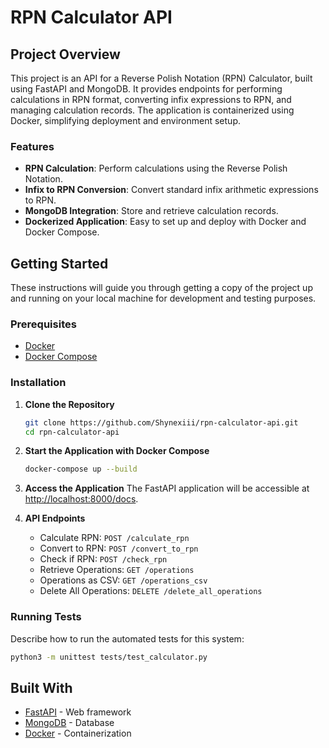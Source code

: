 # RPN Calculator API

## Project Overview

This project is an API for a Reverse Polish Notation (RPN) Calculator, built using FastAPI and MongoDB. It provides endpoints for performing calculations in RPN format, converting infix expressions to RPN, and managing calculation records. The application is containerized using Docker, simplifying deployment and environment setup.

### Features

- **RPN Calculation**: Perform calculations using the Reverse Polish Notation.
- **Infix to RPN Conversion**: Convert standard infix arithmetic expressions to RPN.
- **MongoDB Integration**: Store and retrieve calculation records.
- **Dockerized Application**: Easy to set up and deploy with Docker and Docker Compose.

## Getting Started

These instructions will guide you through getting a copy of the project up and running on your local machine for development and testing purposes.

### Prerequisites

- [Docker](https://www.docker.com/get-started)
- [Docker Compose](https://docs.docker.com/compose/install/)

### Installation

1. **Clone the Repository**

   ```bash
   git clone https://github.com/Shynexiii/rpn-calculator-api.git
   cd rpn-calculator-api
   ```

2. **Start the Application with Docker Compose**

   ```bash
   docker-compose up --build
   ```

3. **Access the Application**
   The FastAPI application will be accessible at [http://localhost:8000/docs](http://localhost:8000/docs).

4. **API Endpoints**
   - Calculate RPN: `POST /calculate_rpn`
   - Convert to RPN: `POST /convert_to_rpn`
   - Check if RPN: `POST /check_rpn`
   - Retrieve Operations: `GET /operations`
   - Operations as CSV: `GET /operations_csv`
   - Delete All Operations: `DELETE /delete_all_operations`

### Running Tests

Describe how to run the automated tests for this system:

```bash
python3 -m unittest tests/test_calculator.py
```

## Built With

- [FastAPI](https://fastapi.tiangolo.com/) - Web framework
- [MongoDB](https://www.mongodb.com/) - Database
- [Docker](https://www.docker.com/) - Containerization
